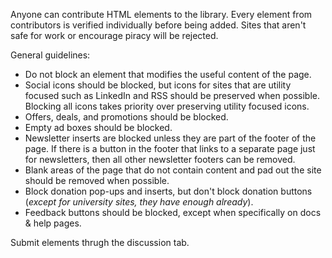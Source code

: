 Anyone can contribute HTML elements to the library. Every element from contributors is verified individually before being added. Sites that aren't safe for work or encourage piracy will be rejected.

General guidelines:
- Do not block an element that modifies the useful content of the page.
- Social icons should be blocked, but icons for sites that are utility focused such as LinkedIn and RSS should be preserved when possible. Blocking all icons takes priority over preserving utility focused icons.
- Offers, deals, and promotions should be blocked.
- Empty ad boxes should be blocked.
- Newsletter inserts are blocked unless they are part of the footer of the page. If there is a button in the footer that links to a separate page just for newsletters, then all other newsletter footers can be removed.
- Blank areas of the page that do not contain content and pad out the site should be removed when possible.
- Block donation pop-ups and inserts, but don't block donation buttons (*except for university sites, they have enough already*).
- Feedback buttons should be blocked, except when specifically on docs & help pages.

Submit elements thrugh the discussion tab.
